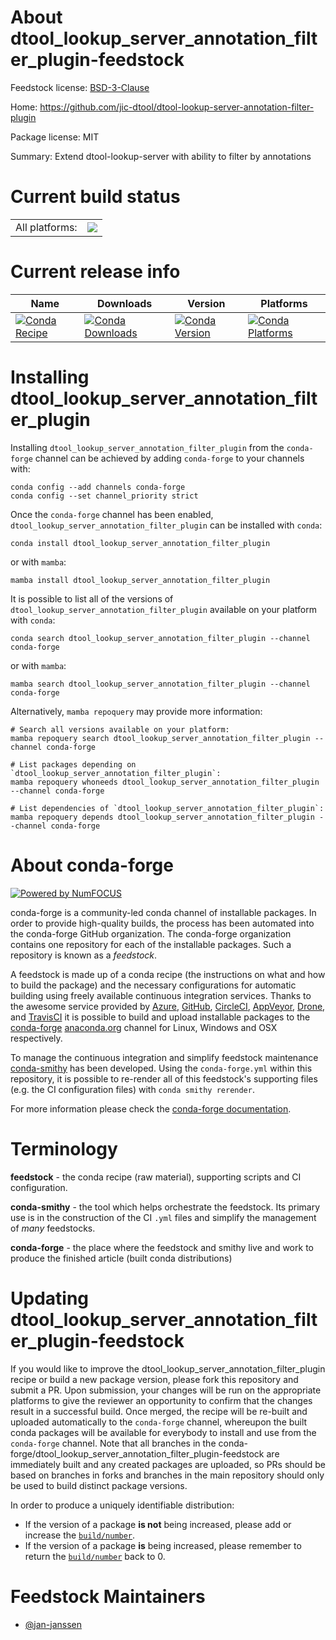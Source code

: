 About dtool_lookup_server_annotation_filter_plugin-feedstock
============================================================

Feedstock license: [BSD-3-Clause](https://github.com/conda-forge/dtool_lookup_server_annotation_filter_plugin-feedstock/blob/main/LICENSE.txt)

Home: https://github.com/jic-dtool/dtool-lookup-server-annotation-filter-plugin

Package license: MIT

Summary: Extend dtool-lookup-server with ability to filter by annotations

Current build status
====================


<table><tr><td>All platforms:</td>
    <td>
      <a href="https://dev.azure.com/conda-forge/feedstock-builds/_build/latest?definitionId=13791&branchName=main">
        <img src="https://dev.azure.com/conda-forge/feedstock-builds/_apis/build/status/dtool_lookup_server_annotation_filter_plugin-feedstock?branchName=main">
      </a>
    </td>
  </tr>
</table>

Current release info
====================

| Name | Downloads | Version | Platforms |
| --- | --- | --- | --- |
| [![Conda Recipe](https://img.shields.io/badge/recipe-dtool_lookup_server_annotation_filter_plugin-green.svg)](https://anaconda.org/conda-forge/dtool_lookup_server_annotation_filter_plugin) | [![Conda Downloads](https://img.shields.io/conda/dn/conda-forge/dtool_lookup_server_annotation_filter_plugin.svg)](https://anaconda.org/conda-forge/dtool_lookup_server_annotation_filter_plugin) | [![Conda Version](https://img.shields.io/conda/vn/conda-forge/dtool_lookup_server_annotation_filter_plugin.svg)](https://anaconda.org/conda-forge/dtool_lookup_server_annotation_filter_plugin) | [![Conda Platforms](https://img.shields.io/conda/pn/conda-forge/dtool_lookup_server_annotation_filter_plugin.svg)](https://anaconda.org/conda-forge/dtool_lookup_server_annotation_filter_plugin) |

Installing dtool_lookup_server_annotation_filter_plugin
=======================================================

Installing `dtool_lookup_server_annotation_filter_plugin` from the `conda-forge` channel can be achieved by adding `conda-forge` to your channels with:

```
conda config --add channels conda-forge
conda config --set channel_priority strict
```

Once the `conda-forge` channel has been enabled, `dtool_lookup_server_annotation_filter_plugin` can be installed with `conda`:

```
conda install dtool_lookup_server_annotation_filter_plugin
```

or with `mamba`:

```
mamba install dtool_lookup_server_annotation_filter_plugin
```

It is possible to list all of the versions of `dtool_lookup_server_annotation_filter_plugin` available on your platform with `conda`:

```
conda search dtool_lookup_server_annotation_filter_plugin --channel conda-forge
```

or with `mamba`:

```
mamba search dtool_lookup_server_annotation_filter_plugin --channel conda-forge
```

Alternatively, `mamba repoquery` may provide more information:

```
# Search all versions available on your platform:
mamba repoquery search dtool_lookup_server_annotation_filter_plugin --channel conda-forge

# List packages depending on `dtool_lookup_server_annotation_filter_plugin`:
mamba repoquery whoneeds dtool_lookup_server_annotation_filter_plugin --channel conda-forge

# List dependencies of `dtool_lookup_server_annotation_filter_plugin`:
mamba repoquery depends dtool_lookup_server_annotation_filter_plugin --channel conda-forge
```


About conda-forge
=================

[![Powered by
NumFOCUS](https://img.shields.io/badge/powered%20by-NumFOCUS-orange.svg?style=flat&colorA=E1523D&colorB=007D8A)](https://numfocus.org)

conda-forge is a community-led conda channel of installable packages.
In order to provide high-quality builds, the process has been automated into the
conda-forge GitHub organization. The conda-forge organization contains one repository
for each of the installable packages. Such a repository is known as a *feedstock*.

A feedstock is made up of a conda recipe (the instructions on what and how to build
the package) and the necessary configurations for automatic building using freely
available continuous integration services. Thanks to the awesome service provided by
[Azure](https://azure.microsoft.com/en-us/services/devops/), [GitHub](https://github.com/),
[CircleCI](https://circleci.com/), [AppVeyor](https://www.appveyor.com/),
[Drone](https://cloud.drone.io/welcome), and [TravisCI](https://travis-ci.com/)
it is possible to build and upload installable packages to the
[conda-forge](https://anaconda.org/conda-forge) [anaconda.org](https://anaconda.org/)
channel for Linux, Windows and OSX respectively.

To manage the continuous integration and simplify feedstock maintenance
[conda-smithy](https://github.com/conda-forge/conda-smithy) has been developed.
Using the ``conda-forge.yml`` within this repository, it is possible to re-render all of
this feedstock's supporting files (e.g. the CI configuration files) with ``conda smithy rerender``.

For more information please check the [conda-forge documentation](https://conda-forge.org/docs/).

Terminology
===========

**feedstock** - the conda recipe (raw material), supporting scripts and CI configuration.

**conda-smithy** - the tool which helps orchestrate the feedstock.
                   Its primary use is in the construction of the CI ``.yml`` files
                   and simplify the management of *many* feedstocks.

**conda-forge** - the place where the feedstock and smithy live and work to
                  produce the finished article (built conda distributions)


Updating dtool_lookup_server_annotation_filter_plugin-feedstock
===============================================================

If you would like to improve the dtool_lookup_server_annotation_filter_plugin recipe or build a new
package version, please fork this repository and submit a PR. Upon submission,
your changes will be run on the appropriate platforms to give the reviewer an
opportunity to confirm that the changes result in a successful build. Once
merged, the recipe will be re-built and uploaded automatically to the
`conda-forge` channel, whereupon the built conda packages will be available for
everybody to install and use from the `conda-forge` channel.
Note that all branches in the conda-forge/dtool_lookup_server_annotation_filter_plugin-feedstock are
immediately built and any created packages are uploaded, so PRs should be based
on branches in forks and branches in the main repository should only be used to
build distinct package versions.

In order to produce a uniquely identifiable distribution:
 * If the version of a package **is not** being increased, please add or increase
   the [``build/number``](https://docs.conda.io/projects/conda-build/en/latest/resources/define-metadata.html#build-number-and-string).
 * If the version of a package **is** being increased, please remember to return
   the [``build/number``](https://docs.conda.io/projects/conda-build/en/latest/resources/define-metadata.html#build-number-and-string)
   back to 0.

Feedstock Maintainers
=====================

* [@jan-janssen](https://github.com/jan-janssen/)

